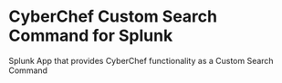 # CyberChef Custom Search Command for Splunk
Splunk App that provides CyberChef functionality as a Custom Search Command
